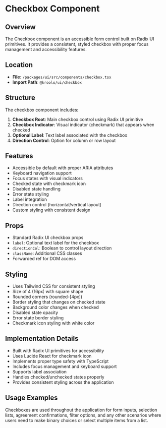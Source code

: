 # Checkbox Component

## Overview
The Checkbox component is an accessible form control built on Radix UI primitives. It provides a consistent, styled checkbox with proper focus management and accessibility features.

## Location
- **File**: `/packages/ui/src/components/checkbox.tsx`
- **Import Path**: `@kroolo/ui/checkbox`

## Structure
The checkbox component includes:

1. **Checkbox Root**: Main checkbox control using Radix UI primitive
2. **Checkbox Indicator**: Visual indicator (checkmark) that appears when checked
3. **Optional Label**: Text label associated with the checkbox
4. **Direction Control**: Option for column or row layout

## Features
- Accessible by default with proper ARIA attributes
- Keyboard navigation support
- Focus states with visual indicators
- Checked state with checkmark icon
- Disabled state handling
- Error state styling
- Label integration
- Direction control (horizontal/vertical layout)
- Custom styling with consistent design

## Props
- Standard Radix UI checkbox props
- `label`: Optional text label for the checkbox
- `directionCol`: Boolean to control layout direction
- `className`: Additional CSS classes
- Forwarded ref for DOM access

## Styling
- Uses Tailwind CSS for consistent styling
- Size of 4 (16px) with square shape
- Rounded corners (rounded-[4px])
- Border styling that changes on checked state
- Background color changes when checked
- Disabled state opacity
- Error state border styling
- Checkmark icon styling with white color

## Implementation Details
- Built with Radix UI primitives for accessibility
- Uses Lucide React for checkmark icon
- Implements proper type safety with TypeScript
- Includes focus management and keyboard support
- Supports label association
- Handles checked/unchecked states properly
- Provides consistent styling across the application

## Usage Examples
Checkboxes are used throughout the application for form inputs, selection lists, agreement confirmations, filter options, and any other scenarios where users need to make binary choices or select multiple items from a list.